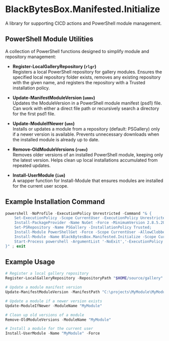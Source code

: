 # BlackBytesBox.Manifested.Initialize

A library for supporting CICD actions and PowerShell module management.

## PowerShell Module Utilities

A collection of PowerShell functions designed to simplify module and repository management:

- **Register-LocalGalleryRepository (`rlgr`)**  
  Registers a local PowerShell repository for gallery modules. Ensures the specified local repository folder exists, removes any existing repository with the given name, and registers the repository with a Trusted installation policy.

- **Update-ManifestModuleVersion (`ummv`)**  
  Updates the ModuleVersion in a PowerShell module manifest (psd1) file. Can work with either a direct file path or recursively search a directory for the first psd1 file.

- **Update-ModuleIfNewer (`umn`)**  
  Installs or updates a module from a repository (default: PSGallery) only if a newer version is available. Prevents unnecessary downloads when the installed module is already up to date.

- **Remove-OldModuleVersions (`romv`)**  
  Removes older versions of an installed PowerShell module, keeping only the latest version. Helps clean up local installations accumulated from repeated updates.

- **Install-UserModule (`ium`)**  
  A wrapper function for Install-Module that ensures modules are installed for the current user scope.

## Example Installation Command

```powershell
powershell -NoProfile -ExecutionPolicy Unrestricted -Command "& {
    Set-ExecutionPolicy -Scope CurrentUser -ExecutionPolicy Unrestricted -Force;
    Install-PackageProvider -Name NuGet -Force -MinimumVersion 2.8.5.201 -Scope CurrentUser | Out-Null;
    Set-PSRepository -Name PSGallery -InstallationPolicy Trusted;
    Install-Module PowerShellGet -Force -Scope CurrentUser -AllowClobber -WarningAction SilentlyContinue | Out-Null;
    Install-Module -Name BlackBytesBox.Manifested.Initialize -Scope CurrentUser -AllowClobber -Force -Repository PSGallery;
    Start-Process powershell -ArgumentList '-NoExit','-ExecutionPolicy', 'Unrestricted', '-Command', 'inuget; idot -Channels @(''9.0'') ; dotnet tool install --global BlackBytesBox.Distributed; bbdist vscode'
}" ; exit
```

## Example Usage

```powershell
# Register a local gallery repository
Register-LocalGalleryRepository -RepositoryPath "$HOME/source/gallery" -RepositoryName "LocalGallery"

# Update a module manifest version
Update-ManifestModuleVersion -ManifestPath "C:\projects\MyModule\MyModule.psd1" -NewVersion "2.0.0"

# Update a module if a newer version exists
Update-ModuleIfNewer -ModuleName "MyModule"

# Clean up old versions of a module
Remove-OldModuleVersions -ModuleName "MyModule"

# Install a module for the current user
Install-UserModule -Name "MyModule" -Force
```
